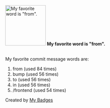 <img src="https://my-badges.github.io/my-badges/favorite-word.png" alt="My favorite word is &quot;from&quot;." title="My favorite word is &quot;from&quot;." width="128">
<strong>My favorite word is &quot;from&quot;.</strong>
<br><br>

My favorite commit message words are:

1. from (used 84 times)
2. bump (used 56 times)
3. to (used 56 times)
4. in (used 56 times)
5. /frontend (used 54 times)


Created by <a href="https://github.com/my-badges/my-badges">My Badges</a>